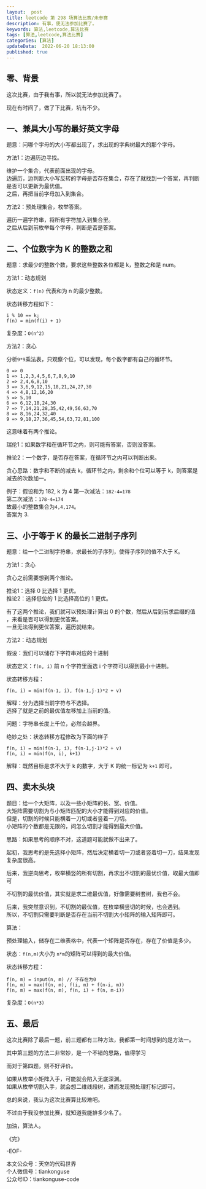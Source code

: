 ```yaml
---   
layout:  post  
title: leetcode 第 298 场算法比赛/未参赛
description: 有事，便无法参加比赛了。  
keywords: 算法,leetcode,算法比赛  
tags: [算法,leetcode,算法比赛]    
categories: [算法]  
updateData:  2022-06-20 18:13:00  
published: true  
---  
```



## 零、背景  


这次比赛，由于我有事，所以就无法参加比赛了。  


现在有时间了，做了下比赛，坑有不少。  


## 一、兼具大小写的最好英文字母  


题意：问哪个字母的大小写都出现了，求出现的字典树最大的那个字母。  


方法1：边遍历边寻找。  


维护一个集合，代表前面出现的字母。  
边遍历，边判断大小写反转的字母是否存在集合，存在了就找到一个答案，再判断是否可以更新为最优值。  
之后，再把当前字母加入到集合。  


方法2：预处理集合，枚举答案。  


遍历一遍字符串，将所有字符加入到集合里。  
之后从后到前枚举每个字母，判断是否是答案。  


## 二、个位数字为 K 的整数之和  


题意：求最少的整数个数，要求这些整数各位都是 k，整数之和是 num。  


方法1：动态规划  


状态定义：`f(n)` 代表和为 n 的最少整数。  


状态转移方程如下：  


```
i % 10 == k;
f(n) = min(f(i) + 1)
```


复杂度：`O(n^2)`  



方法2：贪心  


分析`9*9`乘法表，只观察个位，可以发现，每个数字都有自己的循环节。  


```
0 => 0
1 => 1,2,3,4,5,6,7,8,9,10
2 => 2,4,6,8,10
3 => 3,6,9,12,15,18,21,24,27,30
4 => 4,8,12,16,20
5 => 5,10
6 => 6,12,18,24,30
7 => 7,14,21,28,35,42,49,56,63,70
8 => 8,16,24,32,40
9 => 9,18,27,36,45,54,63,72,81,100
```


这意味着有两个推论。  



瑞伦1：如果数字和在循环节之内，则可能有答案，否则没答案。  


推论2：一个数字，是否存在答案，在循环节之内可以判断出来。  


贪心思路：数字和不断的减去 k，循环节之内，剩余和个位可以等于 k，则答案是减去的次数加一。  


例子：假设和为 182, k  为 4
第一次减法：`182-4=178`  
第二次减法：`178-4=174`  
故最小的整数集合为`4,4,174`。  
答案为 3.  



## 三、小于等于 K 的最长二进制子序列  


题意：给一个二进制字符串，求最长的子序列，使得子序列的值不大于 K。  


方法1：贪心  


贪心之前需要想到两个推论。  


推论1：选择 0 比选择 1 更优。  
推论2：选择低位的 1 比选择高位的 1 更优。  


有了这两个推论，我们就可以预处理计算出 0 的个数，然后从后到前求后缀的值 ，来看是否可以得到更优答案。  
一旦无法得到更优答案，遍历就结束。  



方法2：动态规划  


假设：我们可以储存下字符串对应的十进制  



状态定义：`f(n, i)` 前 n 个字符里面选 i 个字符可以得到最小十进制。  


状态转移方程：  


```
f(n, i) = min(f(n-1, i), f(n-1,j-1)*2 + v)  
```


解释：分为选择当前字符与不选择。  
选择了就是之前的最优值左移加上当前的值。  



问题：字符串长度上千位，必然会越界。  


绝妙之处：状态转移方程修改为下面的样子  


```
f(n, i) = min(f(n-1, i), f(n-1,j-1)*2 + v)  
f(n, i) = min(f(n, i), k+1)
```


解释：既然目标是求不大于 k 的数字，大于 K 的统一标记为 `k+1` 即可。  



## 四、卖木头块  


题目：给一个大矩阵，以及一些小矩阵的长、宽、价值。  
大矩阵需要切割为与小矩阵匹配的大小才能得到对应的价值。  
但是，切割的时候只能横着一刀切或者竖着一刀切。  
小矩阵的个数都是无限的，问怎么切割才能得到最大价值。  


思路：如果思考的顺序不对，这道题可能就做不出来了。  



起初，我思考的是先选择小矩阵，然后决定横着切一刀或者竖着切一刀，结果发现复杂度很高。  



后来，我逆向思考，枚举横竖的所有切割，再求出不切割的最优价值，取最大值即可  



不切割的最优价值，其实就是求二维最优值，好像需要树套树，我也不会。  


后来，我突然意识到，不切割的最优值，在枚举横竖切的时候，也会遇到。  
所以，不切割只需要判断是否存在当前不切割大小矩阵的输入矩阵即可。  


算法：  


预处理输入，储存在二维表格中，代表一个矩阵是否存在，存在了价值是多少。  


状态：`f(n,m)`大小为 `n*m`的矩阵可以得到的最大价值。  


状态转移方程：  


```
f(n, m) = input(n, m) // 不存在为0
f(n, m) = max(f(n, m), f(i, m) + f(n-i, m))
f(n, m) = max(f(n, m), f(n, i) + f(n, m-i))
```


复杂度：`O(n*3)`  


## 五、最后  


这次比赛除了最后一题，前三题都有三种方法，我都第一时间想到的是方法一。  



其中第三题的方法二非常妙，是一个不错的思路，值得学习  



而对于第四题，则不好评价。  


如果从枚举小矩阵入手，可能就会陷入无底深渊。  
如果从枚举切割入手，就会想二维线段树，进而发现预处理打标记即可。  



总的来说，我认为这次比赛算比较难吧。  


不过由于我没参加比赛，就知道我能排多少名了。  



加油，算法人。  


《完》  


-EOF-  



本文公众号：天空的代码世界  
个人微信号：tiankonguse  
公众号ID：tiankonguse-code  
  

